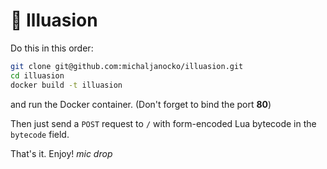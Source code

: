# 🌙 Illuasion

Do this in this order:

```bash
git clone git@github.com:michaljanocko/illuasion.git
cd illuasion
docker build -t illuasion
```

and run the Docker container. (Don't forget to bind the port **80**)

Then just send a `POST` request to `/` with form-encoded Lua bytecode
in the `bytecode` field.

That's it. Enjoy! _mic drop_
